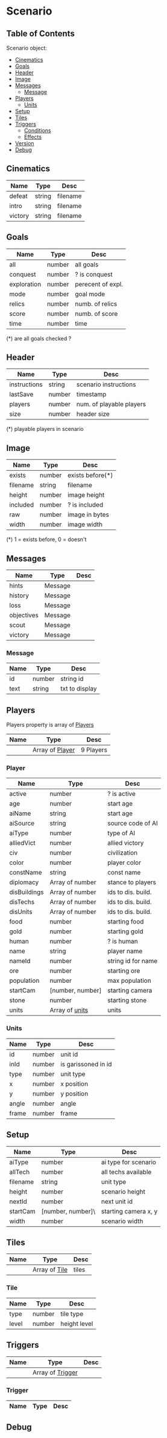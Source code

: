 # Scenario

## Table of Contents

Scenario object:

- [Cinematics](#cinematics)
- [Goals](#goals)
- [Header](#header)
- [Image](#image)
- [Messages](#messages)
    - [Message](#message)
- [Players](#players)
    - [Units](#units)
- [Setup](#setup)
- [Tiles](#tiles)
- [Triggers](#triggers)
    - [Conditions](#conditions)
    - [Effects](#effects)
- [Version](#version)
- [Debug](#debug)

## Cinematics

| Name              | Type              | Desc              |
|-------------------|-------------------|-------------------|
| defeat            | string            | filename          |
| intro             | string            | filename          |
| victory           | string            | filename          |

## Goals

| Name              | Type              | Desc              |
|-------------------|-------------------|-------------------|
| all               | number            | all goals         |
| conquest          | number            | ? is conquest     |
| exploration       | number            | perecent of expl. |
| mode              | number            | goal mode         |
| relics            | number            | numb. of relics   |
| score             | number            | numb. of score    |
| time              | number            | time              |

(*) are all goals checked ?

## Header

| Name              | Type              | Desc                      |
|-------------------|-------------------|---------------------------|
| instructions      | string            | scenario instructions     |
| lastSave          | number            | timestamp                 |
| players           | number            | num. of playable players  |
| size              | number            | header size               |

(*) playable players in scenario

## Image

| Name              | Type              | Desc              |
|-------------------|-------------------|-------------------|
| exists            | number            | exists before(*)  |
| filename          | string            | filename          |
| height            | number            | image height      |
| included          | number            | ? is included     |
| raw               | number            | image in bytes    |
| width             | number            | image width       |

(*) 1 = exists before, 0 = doesn't

## Messages

| Name              | Type              | Desc              |
|-------------------|-------------------|-------------------|
| hints             | Message           |                   |
| history           | Message           |                   |
| loss              | Message           |                   |
| objectives        | Message           |                   |
| scout             | Message           |                   |
| victory           | Message           |                   |

### Message

| Name              | Type              | Desc              |
|-------------------|-------------------|-------------------|
| id                | number            | string id         |
| text              | string            | txt to display    |

## Players

Players property is array of [Players](#player)

| Name              | Type                         | Desc              |
|-------------------|------------------------------|-------------------|
|                   | Array of [Player](#player)   | 9 Players         |

### Player

| Name              | Type                        | Desc                  |
|-------------------|-----------------------------|-----------------------|
| active            | number                      | ? is active           |
| age               | number                      | start age             |
| aiName            | string                      | start age             |
| aiSource          | string                      | source code of AI     |
| aiType            | number                      | type of AI            |
| alliedVict        | number                      | allied victory        |
| civ               | number                      | civilization          |
| color             | number                      | player color          |
| constName         | string                      | const name            |
| diplomacy         | Array of number             | stance to players     |
| disBuildings      | Array of number             | ids to dis. build.    |
| disTechs          | Array of number             | ids to dis. build.    |
| disUnits          | Array of number             | ids to dis. build.    |
| food              | number                      | starting food         |
| gold              | number                      | starting gold         |
| human             | number                      | ? is human            |
| name              | string                      | player name           |
| nameId            | number                      | string id for name    |
| ore               | number                      | starting ore          |
| population        | number                      | max population        |
| startCam          | \[number, number\]          | starting camera       |
| stone             | number                      | starting stone        |
| units             | Array of [units](#units)    | units                 |

### Units

| Name              | Type                        | Desc                  |
|-------------------|-----------------------------|-----------------------|
| id                | number                      | unit id               |
| inId              | number                      | is garissoned in id   |
| type              | number                      | unit type             |
| x                 | number                      | x position            |
| y                 | number                      | y position            |
| angle             | number                      | angle                 |
| frame             | number                      | frame                 |

## Setup

| Name              | Type                        | Desc                  |
|-------------------|-----------------------------|-----------------------|
| aiType            | number                      | ai type for scenario  |
| allTech           | number                      | all techs available   |
| filename          | string                      | unit type             |
| height            | number                      | scenario height       |
| nextId            | number                      | next unit id          |
| startCam          | \[number, number]\          | starting camera x, y  |
| width             | number                      | scenario width        |


## Tiles

| Name              | Type                         | Desc              |
|-------------------|------------------------------|-------------------|
|                   | Array of [Tile](#tile)       | tiles             |

### Tile

| Name              | Type                        | Desc                  |
|-------------------|-----------------------------|-----------------------|
| type              | number                      | tile type             |
| level             | number                      | height level          |

## Triggers

| Name              | Type                          | Desc                  |
|-------------------|-------------------------------|-----------------------|
|                   | Array of [Trigger](#trigger)  |                       |

### Trigger

| Name              | Type                          | Desc                  |
|-------------------|-------------------------------|-----------------------|


## Debug